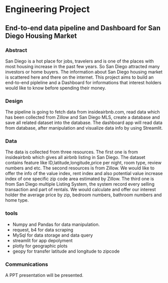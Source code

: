 # Engineering Project
## End-to-end data pipeline and Dashboard for San Diego Housing Market

### Abstract
San Diego is a hot place for jobs, travelers and is one of the places with most housing increase in the past few years. So San Diego attracted many investors or home buyers. The information about San Diego housing market is scattered here and there on the internet. This project aims to build an end-to-end pipleline and a Dashboard for informations that interest holders would like to know before spending their money.

### Design
The pipeline is going to fetch data from insideairbnb.com, read data which has been collected from Zillow and San Diego MLS, create a database and save all related dataset into the database. The dashboard app will read data from database, after manipulation and visualize data info by using Streamlit.


### Data
 The data is collected from three resources. The first one is from insideairbnb which gives all airbnb listing in San Diego. The dataset contains feature like ID,latitude,longitude,price per night, room type, review numbers and etc. The second resources is from Zillow. We would like to offer the info of the value index, rent index and also potential value increase index of one specific zip code area estimated by Zillow. The third one is from San Diego multiple Listing System, the system record every selling transaction and part of rentals. We would calculate and offer our interest holder the average price by zip, bedroom numbers, bathroom numbers and home type.  



### tools
- Numpy and Pandas for data manipulation.
- request, b4 for data scraping
- MySql for data storage and data query
- streamlit for app depolyment
- plotly for geographic plots
- geopy for transfer latitude and longitude to zipcode

### Communications
A PPT presentation will be presented.
